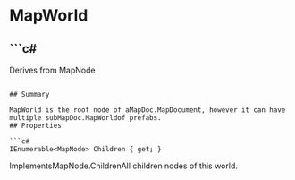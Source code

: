# MapWorld

## ```c#
Derives from MapNode
```

## Summary

MapWorld is the root node of aMapDoc.MapDocument, however it can have multiple subMapDoc.MapWorldof prefabs.
## Properties

```c#
IEnumerable<MapNode> Children { get; } 
```
ImplementsMapNode.ChildrenAll children nodes of this world.
